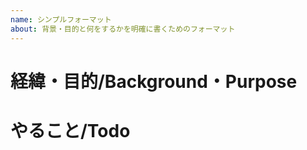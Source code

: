 ```yaml
---
name: シンプルフォーマット
about: 背景・目的と何をするかを明確に書くためのフォーマット
---
```


# 経緯・目的/Background・Purpose

# やること/Todo
